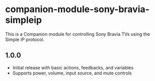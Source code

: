 # companion-module-sony-bravia-simpleip

This is a Companion module for controlling Sony Bravia TVs using the Simple IP protocol.

## 1.0.0

- Initial release with basic actions, feedbacks, and variables
- Supports power, volume, input source, and mute controls
